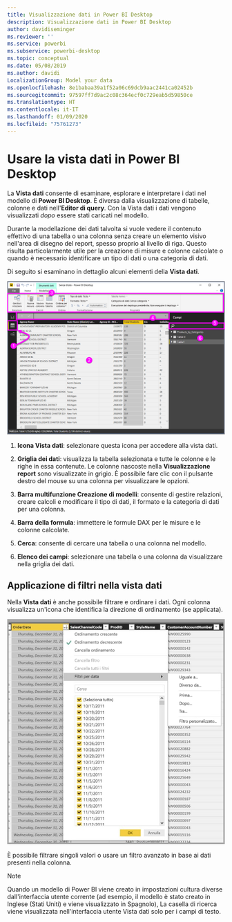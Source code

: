 ```yaml
---
title: Visualizzazione dati in Power BI Desktop
description: Visualizzazione dati in Power BI Desktop
author: davidiseminger
ms.reviewer: ''
ms.service: powerbi
ms.subservice: powerbi-desktop
ms.topic: conceptual
ms.date: 05/08/2019
ms.author: davidi
LocalizationGroup: Model your data
ms.openlocfilehash: 8e1babaa39a1f52a06c69dcb9aac2441ca02452b
ms.sourcegitcommit: 97597ff7d9ac2c08c364ecf0c729eab5d59850ce
ms.translationtype: HT
ms.contentlocale: it-IT
ms.lasthandoff: 01/09/2020
ms.locfileid: "75761273"
---
```

# <a name="work-with-data-view-in-power-bi-desktop"></a>Usare la vista dati in Power BI Desktop
La **Vista dati** consente di esaminare, esplorare e interpretare i dati nel modello di **Power BI Desktop**. È diversa dalla visualizzazione di tabelle, colonne e dati nell'**Editor di query**. Con la Vista dati i dati vengono visualizzati *dopo* essere stati caricati nel modello.

Durante la modellazione dei dati talvolta si vuole vedere il contenuto effettivo di una tabella o una colonna senza creare un elemento visivo nell'area di disegno del report, spesso proprio al livello di riga. Questo risulta particolarmente utile per la creazione di misure e colonne calcolate o quando è necessario identificare un tipo di dati o una categoria di dati.

Di seguito si esaminano in dettaglio alcuni elementi della **Vista dati**.

![Visualizzazione dati in Power BI Desktop](media/desktop-data-view/dataview_fullscreen.png)

1. **Icona Vista dati**: selezionare questa icona per accedere alla vista dati.

2. **Griglia dei dati**: visualizza la tabella selezionata e tutte le colonne e le righe in essa contenute. Le colonne nascoste nella **Visualizzazione report** sono visualizzate in grigio. È possibile fare clic con il pulsante destro del mouse su una colonna per visualizzare le opzioni.

3. **Barra multifunzione Creazione di modelli**: consente di gestire relazioni, creare calcoli e modificare il tipo di dati, il formato e la categoria di dati per una colonna.

4. **Barra della formula**: immettere le formule DAX per le misure e le colonne calcolate.

5. **Cerca**: consente di cercare una tabella o una colonna nel modello.

6. **Elenco dei campi**: selezionare una tabella o una colonna da visualizzare nella griglia dei dati.

## <a name="filtering-in-data-view"></a>Applicazione di filtri nella vista dati

Nella **Vista dati** è anche possibile filtrare e ordinare i dati. Ogni colonna visualizza un'icona che identifica la direzione di ordinamento (se applicata).

![Ordinamento e filtro nella Vista dati in Power BI Desktop](media/desktop-data-view/dataview_sort-and-filter.png)

È possibile filtrare singoli valori o usare un filtro avanzato in base ai dati presenti nella colonna. 

> [!NOTE]
> Quando un modello di Power BI viene creato in impostazioni cultura diverse dall'interfaccia utente corrente (ad esempio, il modello è stato creato in Inglese (Stati Uniti) e viene visualizzato in Spagnolo), La casella di ricerca viene visualizzata nell'interfaccia utente Vista dati solo per i campi di testo.
